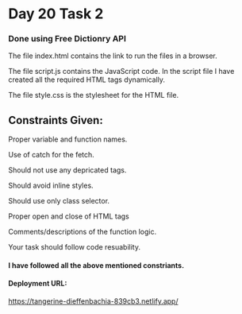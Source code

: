 <h1>Day 20 Task 2</h1>
<h3>Done using Free Dictionry API</h3>
<p>The file index.html contains the link to run the files in a browser.</p>
<p>The file script.js contains the JavaScript code. In the script file I have created all the required HTML tags dynamically.</p>
<p>The file style.css is the stylesheet for the HTML file.</p>

<h2>Constraints Given:</h2>
<p>Proper variable and function names.</p>
<p>Use of catch for the fetch.</p>
<p>Should not use any depricated tags.</p>
<p>Should avoid inline styles.</p>
<p>Should use only class selector.</p>
<p>Proper open and close of HTML tags</p>
<p>Comments/descriptions of the function logic.</p>
<p>Your task should follow code resuability.</p>

<h4>I have followed all the above mentioned constriants.</h4>
<h4>Deployment URL:</h4>
<a href="https://tangerine-dieffenbachia-839cb3.netlify.app/">https://tangerine-dieffenbachia-839cb3.netlify.app/</a>

